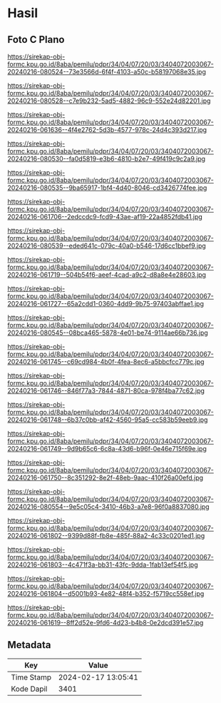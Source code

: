 # Hasil

## Foto C Plano

https://sirekap-obj-formc.kpu.go.id/8aba/pemilu/pdpr/34/04/07/20/03/3404072003067-20240216-080524--73e3566d-6f4f-4103-a50c-b58197068e35.jpg

https://sirekap-obj-formc.kpu.go.id/8aba/pemilu/pdpr/34/04/07/20/03/3404072003067-20240216-080528--c7e9b232-5ad5-4882-96c9-552e24d82201.jpg

https://sirekap-obj-formc.kpu.go.id/8aba/pemilu/pdpr/34/04/07/20/03/3404072003067-20240216-061636--4f4e2762-5d3b-4577-978c-24d4c393d217.jpg

https://sirekap-obj-formc.kpu.go.id/8aba/pemilu/pdpr/34/04/07/20/03/3404072003067-20240216-080530--fa0d5819-e3b6-4810-b2e7-49f419c9c2a9.jpg

https://sirekap-obj-formc.kpu.go.id/8aba/pemilu/pdpr/34/04/07/20/03/3404072003067-20240216-080535--9ba65917-1bf4-4d40-8046-cd3426774fee.jpg

https://sirekap-obj-formc.kpu.go.id/8aba/pemilu/pdpr/34/04/07/20/03/3404072003067-20240216-061706--2edccdc9-fcd9-43ae-af19-22a4852fdb41.jpg

https://sirekap-obj-formc.kpu.go.id/8aba/pemilu/pdpr/34/04/07/20/03/3404072003067-20240216-080539--eded641c-079c-40a0-b546-17d6cc1bbef9.jpg

https://sirekap-obj-formc.kpu.go.id/8aba/pemilu/pdpr/34/04/07/20/03/3404072003067-20240216-061719--504b54f6-aeef-4cad-a9c2-d8a8e4e28603.jpg

https://sirekap-obj-formc.kpu.go.id/8aba/pemilu/pdpr/34/04/07/20/03/3404072003067-20240216-061727--65a2cdd1-0360-4dd9-9b75-97403abffae1.jpg

https://sirekap-obj-formc.kpu.go.id/8aba/pemilu/pdpr/34/04/07/20/03/3404072003067-20240216-080545--08bca465-5878-4e01-be74-9114ae66b736.jpg

https://sirekap-obj-formc.kpu.go.id/8aba/pemilu/pdpr/34/04/07/20/03/3404072003067-20240216-061745--c69cd984-4b0f-4fea-8ec6-a5bbcfcc779c.jpg

https://sirekap-obj-formc.kpu.go.id/8aba/pemilu/pdpr/34/04/07/20/03/3404072003067-20240216-061746--846f77a3-7844-4871-80ca-978f4ba77c62.jpg

https://sirekap-obj-formc.kpu.go.id/8aba/pemilu/pdpr/34/04/07/20/03/3404072003067-20240216-061748--6b37c0bb-af42-4560-95a5-cc583b59eeb9.jpg

https://sirekap-obj-formc.kpu.go.id/8aba/pemilu/pdpr/34/04/07/20/03/3404072003067-20240216-061749--9d9b65c6-6c8a-43d6-b96f-0e46e715f69e.jpg

https://sirekap-obj-formc.kpu.go.id/8aba/pemilu/pdpr/34/04/07/20/03/3404072003067-20240216-061750--8c351292-8e2f-48eb-9aac-410f26a00efd.jpg

https://sirekap-obj-formc.kpu.go.id/8aba/pemilu/pdpr/34/04/07/20/03/3404072003067-20240216-080554--9e5c05c4-3410-46b3-a7e8-96f0a8837080.jpg

https://sirekap-obj-formc.kpu.go.id/8aba/pemilu/pdpr/34/04/07/20/03/3404072003067-20240216-061802--9399d88f-fb8e-485f-88a2-4c33c0201ed1.jpg

https://sirekap-obj-formc.kpu.go.id/8aba/pemilu/pdpr/34/04/07/20/03/3404072003067-20240216-061803--4c471f3a-bb31-43fc-9dda-1fab13ef54f5.jpg

https://sirekap-obj-formc.kpu.go.id/8aba/pemilu/pdpr/34/04/07/20/03/3404072003067-20240216-061804--d5001b93-4e82-48f4-b352-f5719cc558ef.jpg

https://sirekap-obj-formc.kpu.go.id/8aba/pemilu/pdpr/34/04/07/20/03/3404072003067-20240216-061619--8ff2d52e-9fd6-4d23-b4b8-0e2dcd391e57.jpg


## Metadata

| Key        | Value               |
| ---------- | ------------------- |
| Time Stamp | 2024-02-17 13:05:41 |
| Kode Dapil | 3401                |



